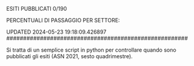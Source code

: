 ESITI PUBBLICATI 0/190 

PERCENTUALI DI PASSAGGIO PER SETTORE:

UPDATED 2024-05-23 19:18:09.426897
###################################################### 

Si tratta di un semplice script in python per controllare quando sono pubblicati gli esiti (ASN 2021, sesto quadrimestre).

